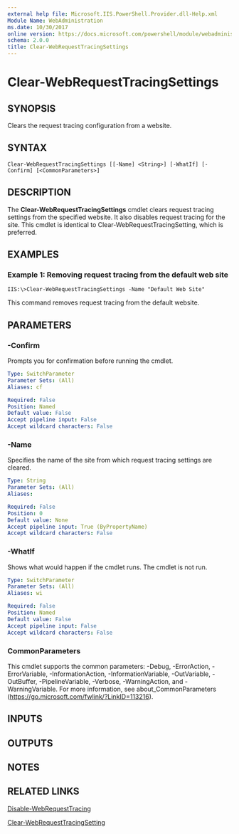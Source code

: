 ```yaml
---
external help file: Microsoft.IIS.PowerShell.Provider.dll-Help.xml
Module Name: WebAdministration
ms.date: 10/30/2017
online version: https://docs.microsoft.com/powershell/module/webadministration/clear-webrequesttracingsettings?view=windowsserver2012r2-ps&wt.mc_id=ps-gethelp
schema: 2.0.0
title: Clear-WebRequestTracingSettings
---
```


# Clear-WebRequestTracingSettings

## SYNOPSIS
Clears the request tracing configuration from a website.

## SYNTAX

```
Clear-WebRequestTracingSettings [[-Name] <String>] [-WhatIf] [-Confirm] [<CommonParameters>]
```

## DESCRIPTION
The **Clear-WebRequestTracingSettings** cmdlet clears request tracing settings from the specified website.
It also disables request tracing for the site.
This cmdlet is identical to Clear-WebRequestTracingSetting, which is preferred.

## EXAMPLES

### Example 1: Removing request tracing from the default web site
```
IIS:\>Clear-WebRequestTracingSettings -Name "Default Web Site"
```

This command removes request tracing from the default website.

## PARAMETERS

### -Confirm
Prompts you for confirmation before running the cmdlet.

```yaml
Type: SwitchParameter
Parameter Sets: (All)
Aliases: cf

Required: False
Position: Named
Default value: False
Accept pipeline input: False
Accept wildcard characters: False
```

### -Name
Specifies the name of the site from which request tracing settings are cleared.

```yaml
Type: String
Parameter Sets: (All)
Aliases: 

Required: False
Position: 0
Default value: None
Accept pipeline input: True (ByPropertyName)
Accept wildcard characters: False
```

### -WhatIf
Shows what would happen if the cmdlet runs.
The cmdlet is not run.

```yaml
Type: SwitchParameter
Parameter Sets: (All)
Aliases: wi

Required: False
Position: Named
Default value: False
Accept pipeline input: False
Accept wildcard characters: False
```

### CommonParameters
This cmdlet supports the common parameters: -Debug, -ErrorAction, -ErrorVariable, -InformationAction, -InformationVariable, -OutVariable, -OutBuffer, -PipelineVariable, -Verbose, -WarningAction, and -WarningVariable. For more information, see about_CommonParameters (https://go.microsoft.com/fwlink/?LinkID=113216).

## INPUTS

## OUTPUTS

## NOTES

## RELATED LINKS

[Disable-WebRequestTracing](./Disable-WebRequestTracing.md)

[Clear-WebRequestTracingSetting](./Clear-WebRequestTracingSetting.md)

